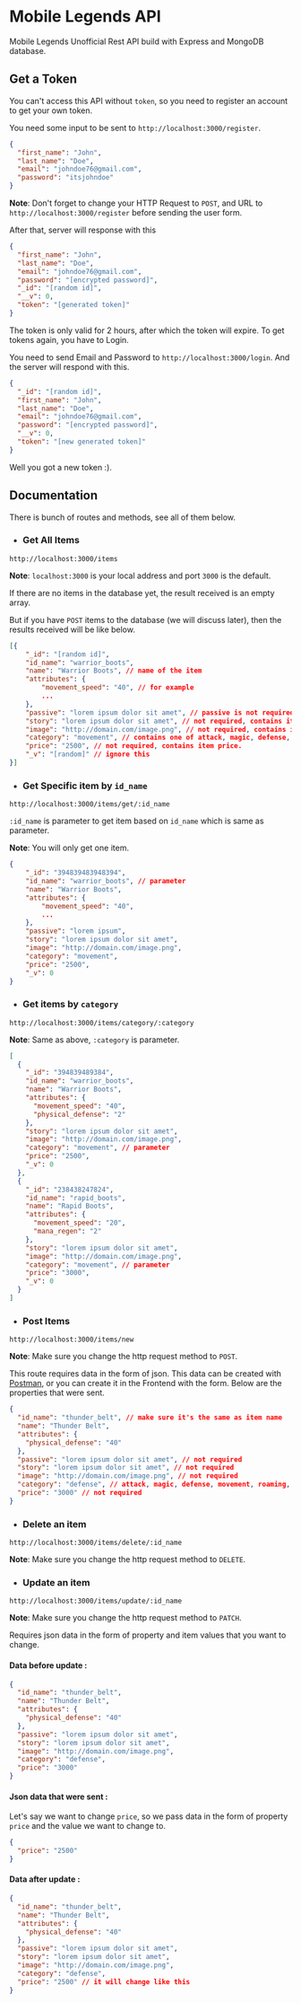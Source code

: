 # Mobile Legends API

Mobile Legends Unofficial Rest API build with Express and MongoDB database.

## Get a Token

You can't access this API without `token`, so you need to register an account to get your own token.

You need some input to be sent to `http://localhost:3000/register`.

```json
{
  "first_name": "John",
  "last_name": "Doe",
  "email": "johndoe76@gmail.com",
  "password": "itsjohndoe"
}
```

**Note**: Don't forget to change your HTTP Request to `POST`, and URL to `http://localhost:3000/register` before sending the user form.

After that, server will response with this

```json
{
  "first_name": "John",
  "last_name": "Doe",
  "email": "johndoe76@gmail.com",
  "password": "[encrypted password]",
  "_id": "[random id]",
  "__v": 0,
  "token": "[generated token]"
}
```

The token is only valid for 2 hours, after which the token will expire. To get tokens again, you have to Login.

You need to send Email and Password to `http://localhost:3000/login`. And the server will respond with this.

```json
{
  "_id": "[random id]",
  "first_name": "John",
  "last_name": "Doe",
  "email": "johndoe76@gmail.com",
  "password": "[encrypted password]",
  "__v": 0,
  "token": "[new generated token]"
}
```

Well you got a new token :).

## Documentation

There is bunch of routes and methods, see all of them below.

- ### Get All Items

```
http://localhost:3000/items
```

**Note**: `localhost:3000` is your local address and port `3000` is the default.

If there are no items in the database yet, the result received is an empty array.

But if you have `POST` items to the database (we will discuss later), then the results received will be like below.

```json
[{
    "_id": "[random id]",
    "id_name": "warrior_boots",
    "name": "Warrior Boots", // name of the item
    "attributes": {
        "movement_speed": "40", // for example
        ...
    },
    "passive": "lorem ipsum dolor sit amet", // passive is not required, so you will see items without passive property
    "story": "lorem ipsum dolor sit amet", // not required, contains items story
    "image": "http://domain.com/image.png", // not required, contains image urls
    "category": "movement", // contains one of attack, magic, defense, movement, roaming, jungle.
    "price": "2500", // not required, contains item price.
    "_v": "[random]" // ignore this
}]
```

- ### Get Specific item by `id_name`

```
http://localhost:3000/items/get/:id_name
```

`:id_name` is parameter to get item based on `id_name` which is same as parameter.

**Note**: You will only get one item.

```json
{
    "_id": "394839483948394",
    "id_name": "warrior_boots", // parameter
    "name": "Warrior Boots",
    "attributes": {
        "movement_speed": "40",
        ...
    },
    "passive": "lorem ipsum",
    "story": "lorem ipsum dolor sit amet",
    "image": "http://domain.com/image.png",
    "category": "movement",
    "price": "2500",
    "_v": 0
}
```

- ### Get items by `category`

```
http://localhost:3000/items/category/:category
```

**Note**: Same as above, `:category` is parameter.

```json
[
  {
    "_id": "394839489384",
    "id_name": "warrior_boots",
    "name": "Warrior Boots",
    "attributes": {
      "movement_speed": "40",
      "physical_defense": "2"
    },
    "story": "lorem ipsum dolor sit amet",
    "image": "http://domain.com/image.png",
    "category": "movement", // parameter
    "price": "2500",
    "_v": 0
  },
  {
    "_id": "238438247824",
    "id_name": "rapid_boots",
    "name": "Rapid Boots",
    "attributes": {
      "movement_speed": "20",
      "mana_regen": "2"
    },
    "story": "lorem ipsum dolor sit amet",
    "image": "http://domain.com/image.png",
    "category": "movement", // parameter
    "price": "3000",
    "_v": 0
  }
]
```

- ### Post Items

```
http://localhost:3000/items/new
```

**Note**: Make sure you change the http request method to `POST`.

This route requires data in the form of json. This data can be created with [Postman](https://postman.com), or you can create it in the Frontend with the form. Below are the properties that were sent.

```json
{
  "id_name": "thunder_belt", // make sure it's the same as item name
  "name": "Thunder Belt",
  "attributes": {
    "physical_defense": "40"
  },
  "passive": "lorem ipsum dolor sit amet", // not required
  "story": "lorem ipsum dolor sit amet", // not required
  "image": "http://domain.com/image.png", // not required
  "category": "defense", // attack, magic, defense, movement, roaming, jungle
  "price": "3000" // not required
}
```

- ### Delete an item

```
http://localhost:3000/items/delete/:id_name
```

**Note**: Make sure you change the http request method to `DELETE`.

- ### Update an item

```
http://localhost:3000/items/update/:id_name
```

**Note**: Make sure you change the http request method to `PATCH`.

Requires json data in the form of property and item values ​​that you want to change.

#### Data before update :

```json
{
  "id_name": "thunder_belt",
  "name": "Thunder Belt",
  "attributes": {
    "physical_defense": "40"
  },
  "passive": "lorem ipsum dolor sit amet",
  "story": "lorem ipsum dolor sit amet",
  "image": "http://domain.com/image.png",
  "category": "defense",
  "price": "3000"
}
```

#### Json data that were sent :

Let's say we want to change `price`, so we pass data in the form of property `price` and the value we want to change to.

```json
{
  "price": "2500"
}
```

#### Data after update :

```json
{
  "id_name": "thunder_belt",
  "name": "Thunder Belt",
  "attributes": {
    "physical_defense": "40"
  },
  "passive": "lorem ipsum dolor sit amet",
  "story": "lorem ipsum dolor sit amet",
  "image": "http://domain.com/image.png",
  "category": "defense",
  "price": "2500" // it will change like this
}
```
